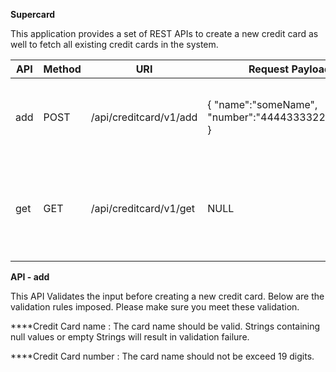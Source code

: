 **Supercard**

This application provides a set of REST APIs to create a new credit card as well to fetch all existing credit cards in the system.


| API | Method | URI                    | Request Payload                                         | Response Payload                                                                                                                                                                                                | Response                                      |
|-----|--------|------------------------|---------------------------------------------------------|-----------------------------------------------------------------------------------------------------------------------------------------------------------------------------------------------------------------|-----------------------------------------------|
| add | POST   | /api/creditcard/v1/add | \{  "name":"someName", "number":"4444333322221111",  \} | NULL                                                                                                                                                                                                            | 201\-CREATED, 409\-CONFLICT, 400\-BAD REQUEST |
| get | GET    | /api/creditcard/v1/get | NULL                                                    | \[     \{         "name": "amrutaJoshi",         "number": 4444333322221111,         "limit": 0\.0     \},     \{         "name": "amruta",         "number": 5547692003986836,         "limit": 0\.0     \} \] | 200\-OK                                       |

**API - add**

This API Validates the input before creating a new credit card. Below are the validation rules imposed. Please make sure you meet these validation.

****Credit Card name : 
The card name should be valid. Strings containing null values or empty Strings will result in validation failure.

****Credit Card number : 
The card name should not be exceed 19 digits. 